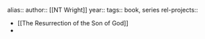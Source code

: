 alias::
author:: [[NT Wright]]
year::
tags:: book, series
rel-projects::


- [[The Resurrection of the Son of God]]
-
